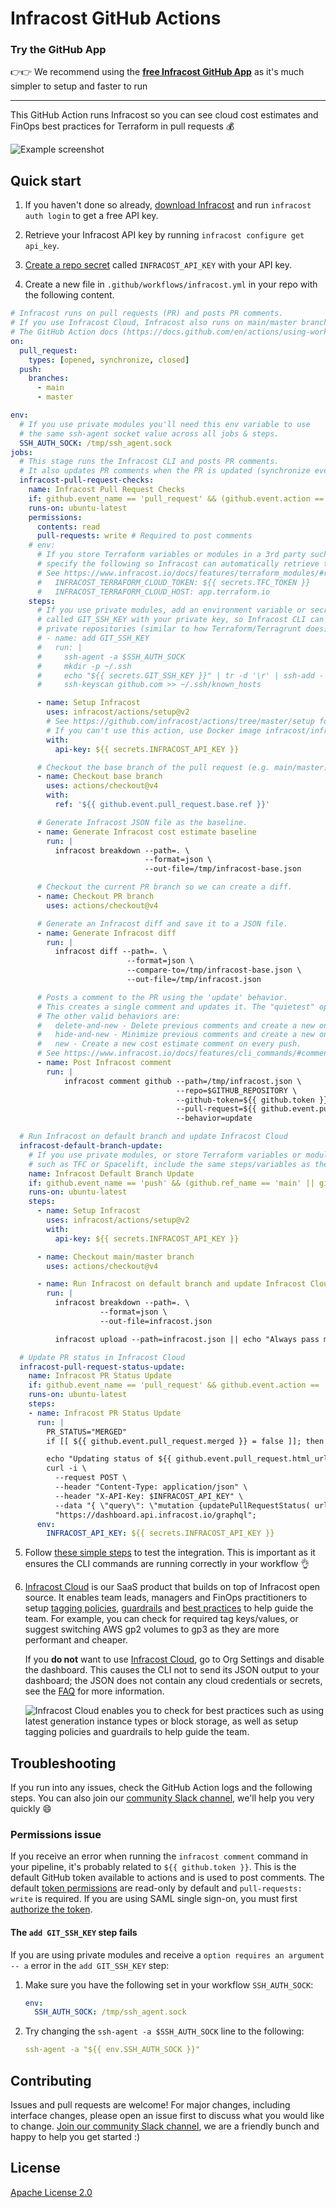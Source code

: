# Infracost GitHub Actions

### Try the GitHub App
👉👉 We recommend using the [**free Infracost GitHub App**](https://www.infracost.io/docs/integrations/github_app/) as it's much simpler to setup and faster to run

---

This GitHub Action runs Infracost so you can see cloud cost estimates and FinOps best practices for Terraform in pull requests 💰

<img src=".github/assets/pull-request.png" alt="Example screenshot" />

## Quick start

1. If you haven't done so already, [download Infracost](https://www.infracost.io/docs/#quick-start) and run `infracost auth login` to get a free API key.

2. Retrieve your Infracost API key by running `infracost configure get api_key`.

3. [Create a repo secret](https://docs.github.com/en/actions/configuring-and-managing-workflows/creating-and-storing-encrypted-secrets#creating-encrypted-secrets-for-a-repository) called `INFRACOST_API_KEY` with your API key.

4. Create a new file in `.github/workflows/infracost.yml` in your repo with the following content.

```yaml
# Infracost runs on pull requests (PR) and posts PR comments.
# If you use Infracost Cloud, Infracost also runs on main/master branch pushes so the dashboard is updated.
# The GitHub Action docs (https://docs.github.com/en/actions/using-workflows/events-that-trigger-workflows) describe other trigger options.
on:
  pull_request:
    types: [opened, synchronize, closed]
  push:
    branches:
      - main
      - master

env:
  # If you use private modules you'll need this env variable to use
  # the same ssh-agent socket value across all jobs & steps.
  SSH_AUTH_SOCK: /tmp/ssh_agent.sock
jobs:
  # This stage runs the Infracost CLI and posts PR comments.
  # It also updates PR comments when the PR is updated (synchronize event).
  infracost-pull-request-checks:
    name: Infracost Pull Request Checks
    if: github.event_name == 'pull_request' && (github.event.action == 'opened' || github.event.action == 'synchronize')
    runs-on: ubuntu-latest
    permissions:
      contents: read
      pull-requests: write # Required to post comments
    # env:
      # If you store Terraform variables or modules in a 3rd party such as TFC or Spacelift,
      # specify the following so Infracost can automatically retrieve them.
      # See https://www.infracost.io/docs/features/terraform_modules/#registry-modules for details.
      #   INFRACOST_TERRAFORM_CLOUD_TOKEN: ${{ secrets.TFC_TOKEN }}
      #   INFRACOST_TERRAFORM_CLOUD_HOST: app.terraform.io
    steps:
      # If you use private modules, add an environment variable or secret
      # called GIT_SSH_KEY with your private key, so Infracost CLI can access
      # private repositories (similar to how Terraform/Terragrunt does).
      # - name: add GIT_SSH_KEY
      #   run: |
      #     ssh-agent -a $SSH_AUTH_SOCK
      #     mkdir -p ~/.ssh
      #     echo "${{ secrets.GIT_SSH_KEY }}" | tr -d '\r' | ssh-add -
      #     ssh-keyscan github.com >> ~/.ssh/known_hosts

      - name: Setup Infracost
        uses: infracost/actions/setup@v2
        # See https://github.com/infracost/actions/tree/master/setup for other inputs
        # If you can't use this action, use Docker image infracost/infracost:ci-0.10
        with:
          api-key: ${{ secrets.INFRACOST_API_KEY }}

      # Checkout the base branch of the pull request (e.g. main/master).
      - name: Checkout base branch
        uses: actions/checkout@v4
        with:
          ref: '${{ github.event.pull_request.base.ref }}'

      # Generate Infracost JSON file as the baseline.
      - name: Generate Infracost cost estimate baseline
        run: |
          infracost breakdown --path=. \
                              --format=json \
                              --out-file=/tmp/infracost-base.json

      # Checkout the current PR branch so we can create a diff.
      - name: Checkout PR branch
        uses: actions/checkout@v4

      # Generate an Infracost diff and save it to a JSON file.
      - name: Generate Infracost diff
        run: |
          infracost diff --path=. \
                          --format=json \
                          --compare-to=/tmp/infracost-base.json \
                          --out-file=/tmp/infracost.json

      # Posts a comment to the PR using the 'update' behavior.
      # This creates a single comment and updates it. The "quietest" option.
      # The other valid behaviors are:
      #   delete-and-new - Delete previous comments and create a new one.
      #   hide-and-new - Minimize previous comments and create a new one.
      #   new - Create a new cost estimate comment on every push.
      # See https://www.infracost.io/docs/features/cli_commands/#comment-on-pull-requests for other options.
      - name: Post Infracost comment
        run: |
            infracost comment github --path=/tmp/infracost.json \
                                     --repo=$GITHUB_REPOSITORY \
                                     --github-token=${{ github.token }} \
                                     --pull-request=${{ github.event.pull_request.number }} \
                                     --behavior=update

  # Run Infracost on default branch and update Infracost Cloud
  infracost-default-branch-update:
    # If you use private modules, or store Terraform variables or modules in a 3rd party
    # such as TFC or Spacelift, include the same steps/variables as the infracost-pull-request-checks job
    name: Infracost Default Branch Update
    if: github.event_name == 'push' && (github.ref_name == 'main' || github.ref_name == 'master')
    runs-on: ubuntu-latest
    steps:
      - name: Setup Infracost
        uses: infracost/actions/setup@v2
        with:
          api-key: ${{ secrets.INFRACOST_API_KEY }}

      - name: Checkout main/master branch
        uses: actions/checkout@v4

      - name: Run Infracost on default branch and update Infracost Cloud
        run: |
          infracost breakdown --path=. \
                    --format=json \
                    --out-file=infracost.json

          infracost upload --path=infracost.json || echo "Always pass main branch runs even if there are policy failures"

  # Update PR status in Infracost Cloud
  infracost-pull-request-status-update:
    name: Infracost PR Status Update
    if: github.event_name == 'pull_request' && github.event.action == 'closed'
    runs-on: ubuntu-latest
    steps:
    - name: Infracost PR Status Update
      run: |
        PR_STATUS="MERGED"
        if [[ ${{ github.event.pull_request.merged }} = false ]]; then PR_STATUS="CLOSED"; fi

        echo "Updating status of ${{ github.event.pull_request.html_url }} to $PR_STATUS"
        curl -i \
          --request POST \
          --header "Content-Type: application/json" \
          --header "X-API-Key: $INFRACOST_API_KEY" \
          --data "{ \"query\": \"mutation {updatePullRequestStatus( url: \\\"${{ github.event.pull_request.html_url }}\\\", status: $PR_STATUS )}\" }" \
          "https://dashboard.api.infracost.io/graphql";
      env:
        INFRACOST_API_KEY: ${{ secrets.INFRACOST_API_KEY }}
```

5. Follow [these simple steps](https://www.infracost.io/docs/infracost_cloud/get_started/#4-send-a-pull-request) to test the integration. This is important as it ensures the CLI commands are running correctly in your workflow 👌

6. [Infracost Cloud](https://dashboard.infracost.io) is our SaaS product that builds on top of Infracost open source. It enables team leads, managers and FinOps practitioners to setup [tagging policies](https://www.infracost.io/docs/infracost_cloud/tagging_policies/), [guardrails](https://www.infracost.io/docs/infracost_cloud/guardrails/) and [best practices](https://www.infracost.io/docs/infracost_cloud/cost_policies/) to help guide the team. For example, you can check for required tag keys/values, or suggest switching AWS gp2 volumes to gp3 as they are more performant and cheaper.

    If you **do not** want to use [Infracost Cloud](https://dashboard.infracost.io), go to Org Settings and disable the dashboard. This causes the CLI not to send its JSON output to your dashboard; the JSON does not contain any cloud credentials or secrets, see the [FAQ](https://infracost.io/docs/faq/) for more information.

    <img src=".github/assets/infracost-cloud-dashboard.png" alt="Infracost Cloud enables you to check for best practices such as using latest generation instance types or block storage, as well as setup tagging policies and guardrails to help guide the team." />

## Troubleshooting

If you run into any issues, check the GitHub Action logs and the following steps. You can also join our [community Slack channel](https://www.infracost.io/community-chat), we'll help you very quickly 😄

### Permissions issue

If you receive an error when running the `infracost comment` command in your pipeline, it's probably related to `${{ github.token }}`. This is the default GitHub token available to actions and is used to post comments. The default [token permissions](https://docs.github.com/en/actions/learn-github-actions/workflow-syntax-for-github-actions#permissions) are read-only by default and `pull-requests: write` is required. If you are using SAML single sign-on, you must first [authorize the token](https://docs.github.com/en/enterprise-cloud@latest/authentication/authenticating-with-saml-single-sign-on/authorizing-a-personal-access-token-for-use-with-saml-single-sign-on).

#### The `add GIT_SSH_KEY` step fails

If you are using private modules and receive a `option requires an argument -- a` error in the `add GIT_SSH_KEY` step:
1. Make sure you have the following set in your workflow `SSH_AUTH_SOCK`:
    ```yml
    env:
      SSH_AUTH_SOCK: /tmp/ssh_agent.sock
    ```
2. Try changing the `ssh-agent -a $SSH_AUTH_SOCK` line to the following:
    ```yml
    ssh-agent -a "${{ env.SSH_AUTH_SOCK }}"
    ```

## Contributing

Issues and pull requests are welcome! For major changes, including interface changes, please open an issue first to discuss what you would like to change. [Join our community Slack channel](https://www.infracost.io/community-chat), we are a friendly bunch and happy to help you get started :)

## License

[Apache License 2.0](https://choosealicense.com/licenses/apache-2.0/)

